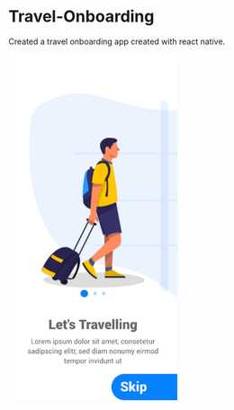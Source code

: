 # Travel-Onboarding

Created a travel onboarding app created with react native.

<img src='./capture.jpg' style='width: 300px;' />
